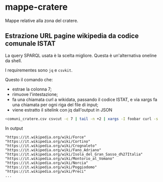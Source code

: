 # mappe-cratere
Mappe relative alla zona del cratere.


## Estrazione URL pagine wikipedia da codice comunale ISTAT

La query SPARQL usata è la scelta migliore. Questa è un'alternativa oneline da shell.

I requirementes sono `jq` e `csvkit`.

Questo il comando che:

- estrae la colonna 7;
- rimuove l'intestazione;
- fa una chiamata curl a wikidata, passando il codice ISTAT, e via xargs fa una chiamata per ogni riga del file di input;
- viene estratto il sitelink con jq dall'output in JSON


```bash
<comuni_cratere.csv csvcut -c 7 | tail -n +2 | xargs -I foobar curl -s -X GET "https://query.wikidata.org/bigdata/namespace/wdq/sparql?format=json&query=SELECT%20%3Fsitelink%20WHERE%20%7B%3Fitem%20wdt%3AP635%20%22foobar%22%20.%20%7B%3Fsitelink%20schema%3Aabout%20%3Fitem%20.%20%3Fsitelink%20schema%3AinLanguage%20%22it%22%20%7D%7D" |  jq ".results.bindings[0].sitelink.value"
```

In output

```
"https://it.wikipedia.org/wiki/Force"
"https://it.wikipedia.org/wiki/Cortino"
"https://it.wikipedia.org/wiki/Crognaleto"
"https://it.wikipedia.org/wiki/Fano_Adriano"
"https://it.wikipedia.org/wiki/Isola_del_Gran_Sasso_d%27Italia"
"https://it.wikipedia.org/wiki/Montorio_al_Vomano"
"https://it.wikipedia.org/wiki/Norcia"
"https://it.wikipedia.org/wiki/Poggiodomo"
"https://it.wikipedia.org/wiki/Preci"
...
```